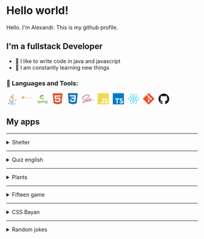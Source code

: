 # Hello world!

Hello. I'm Alexandr.
This is my github profile.

## I'm a fullstack Developer
- 💪 I like to write code in java and javascript
- 🥅 I am constantly learning new things

### 🧰 Languages and Tools:
<img align="left" alt="Java" width="30px" style="padding-right:10px;" src="./icons/java.png" />
<img align="left" alt="Jakarta EE" width="30px" style="padding-right:10px;" src="./icons/jakarta.jpg" />
<img align="left" alt="Spring" width="30px" style="padding-right:10px;" src="./icons/spring.png" />

<img align="left" alt="HTML" width="30px" style="padding-right:10px;" src="./icons/html.svg" />
<img align="left" alt="CSS" width="30px" style="padding-right:10px;" src="./icons/css.svg" />
<img align="left" alt="SASS/SCSS" width="30px" style="padding-right:10px;" src="./icons/sass.png" />
<img align="left" alt="Javascript" width="30px" style="padding-right:10px;" src="./icons/javascript.svg" />
<img align="left" alt="TypeScript" width="30px" style="padding-right:10px;" src="./icons/typescript.svg" />
<img align="left" alt="React" width="30px" style="padding-right:10px;" src="./icons/react.svg" />

<img align="left" alt="Git" width="30px" style="padding-right:10px;" src="./icons/git.svg" />
<img align="left" alt="Github" width="30px" style="padding-right:10px;" src="./icons/github.svg" />

<br />
<br />

## My apps

---

<details>
  <summary>Shelter</summary>

### Shelter

[Repository](https://github.com/AlexK547/shelter)

#### Technology:
- java
- jakarta
- PostgreSQL

</details>

---

<details>
  <summary>Quiz english</summary>

### Quiz english

[Repository](https://github.com/AlexK547/quiz-english)

#### Technology:
- java
- java Swing
- PostgreSQL

</details>

---

<details>
  <summary>Plants</summary>

### Plants

[Repository](https://github.com/AlexK547/plants-webpack)

[Deploy](https://alexk547.github.io/plants-webpack/dist/)

#### Technology:
- HTML
- SCSS
- JS
- BEM
- webpack

</details>

---

<details>
  <summary>Fifteen game</summary>

### Fifteen game

[Repository](https://github.com/AlexK547/fifteen-game)

[Deploy](https://alexk547.github.io/fifteen-game/dist/)

#### Technology:
- HTML
- SCSS
- JS
- BEM
- webpack

</details>

---

<details>
  <summary>CSS Bayan</summary>

### CSS Bayan

[Repository](https://github.com/AlexK547/cssBayan/tree/gh-pages/cssBayan)

[Deploy](https://alexk547.github.io/cssBayan/cssBayan/)

#### Technology:
- HTML
- CSS
- BEM

</details>

---

<details>
  <summary>Random jokes</summary>

### Random jokes

[Repository](https://github.com/AlexK547/random-jokes)

[Deploy](https://alexk547.github.io/random-jokes/)

#### Technology:
- HTML
- CSS
- JS

</details>